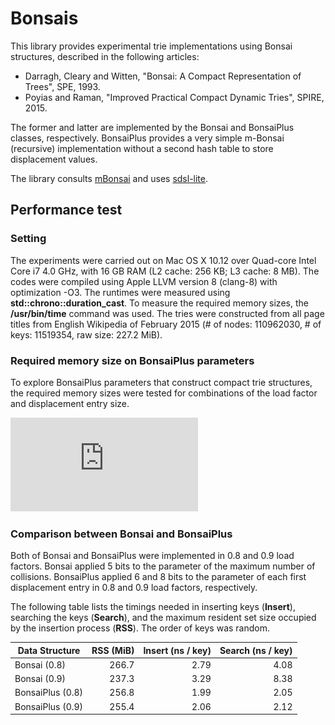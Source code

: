 # Bonsais

This library provides experimental trie implementations using Bonsai structures, described in the following articles:

* Darragh, Cleary and Witten, "Bonsai: A Compact Representation of Trees", SPE, 1993.
* Poyias and Raman, "Improved Practical Compact Dynamic Tries", SPIRE, 2015.

The former and latter are implemented by the Bonsai and BonsaiPlus classes, respectively.
BonsaiPlus provides a very simple m-Bonsai (recursive) implementation without a second hash table to store displacement values.

The library consults [mBonsai](https://github.com/Poyias/mBonsai) and uses [sdsl-lite](https://github.com/simongog/sdsl-lite).

## Performance test

### Setting

The experiments were carried out on Mac OS X 10.12 over Quad-core Intel Core i7 4.0 GHz, with 16 GB RAM (L2 cache: 256 KB; L3 cache: 8 MB).
The codes were compiled using Apple LLVM version 8 (clang-8) with optimization -O3.
The runtimes were measured using __std::chrono::duration_cast__.
To measure the required memory sizes, the __/usr/bin/time__ command was used.
The tries were constructed from all page titles from English Wikipedia of February 2015 (# of nodes: 110962030, # of keys: 11519354, raw size: 227.2 MiB).

### Required memory size on BonsaiPlus parameters 

To explore BonsaiPlus parameters that construct compact trie structures, the required memory sizes were tested for combinations of the load factor and displacement entry size.

![Result](https://github.com/kamp78/bonsais/blob/master/img/fig1.pdf?raw=true)

### Comparison between Bonsai and BonsaiPlus

Both of Bonsai and BonsaiPlus were implemented in 0.8 and 0.9 load factors.
Bonsai applied 5 bits to the parameter of the maximum number of collisions.
BonsaiPlus applied 6 and 8 bits to the parameter of each first displacement entry in 0.8 and 0.9 load factors, respectively.

The following table lists the timings needed in inserting keys (__Insert__), searching the keys (__Search__), and the maximum resident set size occupied by the insertion process  (__RSS__).
The order of keys was random.

| Data Structure   | RSS (MiB) | Insert (ns / key) | Search (ns / key) |
|------------------|----------:|------------------:|------------------:|
| Bonsai (0.8)     |     266.7 |              2.79 |              4.08 |
| Bonsai (0.9)     |     237.3 |              3.29 |              8.38 |
| BonsaiPlus (0.8) |     256.8 |              1.99 |              2.05 |
| BonsaiPlus (0.9) |     255.4 |              2.06 |              2.12 |